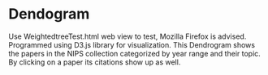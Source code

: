 # Dendogram

Use WeightedtreeTest.html web view to test, Mozilla Firefox is advised.
Programmed using D3.js library for visualization.
This Dendrogram shows the papers in the NIPS collection categorized by year range and their topic. 
By clicking on a paper its citations show up as well.

